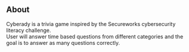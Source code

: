## About

Cyberady is a trivia game inspired by the Secureworks cybersecurity literacy challenge.  
User will answer time based questions from different categories and the goal is to answer as many questions correctly.